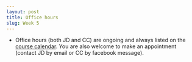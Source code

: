 ```yaml
---
layout: post
title: Office hours
slug: Week 5
---
```


* Office hours (both JD and CC) are ongoing and always listed on the [course calendar](https://calendar.google.com/calendar/embed?src=f9g0s57fganutu9q5ugp5jhmuo%40group.calendar.google.com&ctz=America/Toronto). You are also welcome to make an appointment (contact JD by email or CC by facebook message).
